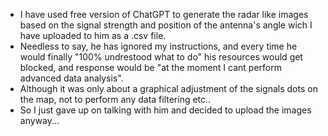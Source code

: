 - I have used free version of ChatGPT to generate the radar like images based on the signal strength and
  position of the antenna's angle wich I have uploaded to him as a .csv file. 
- Needless to say, he has ignored my instructions, and every time he would finally "100% undrestood what to do" his resources would get blocked, 
and response would be "at the moment I cant perform advanced data analysis". 
- Although it was only about a graphical adjustment of the signals dots on the map, not to perform any data filtering etc..
- So I just gave up on talking with him and decided to upload the images anyway...
